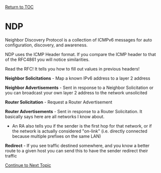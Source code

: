 <a href="https://github.com/CyberTrainingUSAF/08-Network-Programming/blob/master/00-Table-of-Contents.md" > Return to TOC </a>

# NDP

Neighbor Discovery Protocol is a collection of ICMPv6 messages for auto configuration, discovery, and awareness.

NDP uses the ICMP Header format. If you compare the ICMP header to that of the RFC4861 you will notice similarities.

Read the RFC! It tells you how to fill out values in previous headers!

**Neighbor Solicitations** - Map a known IPv6 address to a layer 2 address

**Neighbor Advertisements** - Sent in response to a Neighbor Solicitation or you can broadcast your own layer 2 address to the network unsolicited

**Router Solicitation** - Request a Router Advertisement

**Router Advertisements** - Sent in response to a Router Solicitation. It basically says here are all networks I know about.

* An RA also tells you if the sender is the first hop for that network, or if the network is actually considered "on-link" \(i.e. directly connected because multiple prefixes on the same LAN\)

**Redirect** - If you see traffic destined somewhere, and you know a better route to a given host you can send this to have the sender redirect their traffic

<a href="https://github.com/CyberTrainingUSAF/08-Network-Programming/blob/master/00-Table-of-Contents.md" > Continue to Next Topic </a>
